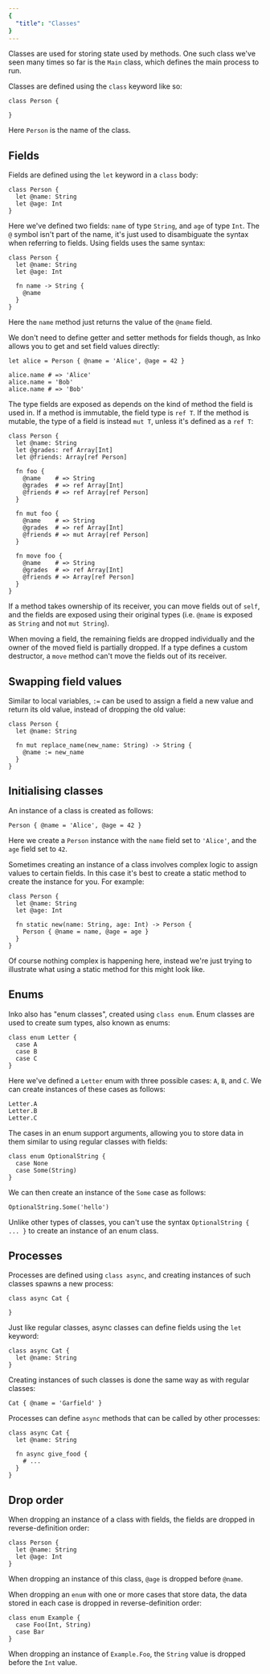 ```yaml
---
{
  "title": "Classes"
}
---
```


Classes are used for storing state used by methods. One such class we've seen
many times so far is the `Main` class, which defines the main process to run.

Classes are defined using the `class` keyword like so:

```inko
class Person {

}
```

Here `Person` is the name of the class.

## Fields

Fields are defined using the `let` keyword in a `class` body:

```inko
class Person {
  let @name: String
  let @age: Int
}
```

Here we've defined two fields: `name` of type `String`, and `age` of type `Int`.
The `@` symbol isn't part of the name, it's just used to disambiguate the syntax
when referring to fields. Using fields uses the same syntax:

```inko
class Person {
  let @name: String
  let @age: Int

  fn name -> String {
    @name
  }
}
```

Here the `name` method just returns the value of the `@name` field.

We don't need to define getter and setter methods for fields though, as Inko
allows you to get and set field values directly:

```inko
let alice = Person { @name = 'Alice', @age = 42 }

alice.name # => 'Alice'
alice.name = 'Bob'
alice.name # => 'Bob'
```

The type fields are exposed as depends on the kind of method the field is used
in. If a method is immutable, the field type is `ref T`. If the method is
mutable, the type of a field is instead `mut T`, unless it's defined as a
`ref T`:

```inko
class Person {
  let @name: String
  let @grades: ref Array[Int]
  let @friends: Array[ref Person]

  fn foo {
    @name    # => String
    @grades  # => ref Array[Int]
    @friends # => ref Array[ref Person]
  }

  fn mut foo {
    @name    # => String
    @grades  # => ref Array[Int]
    @friends # => mut Array[ref Person]
  }

  fn move foo {
    @name    # => String
    @grades  # => ref Array[Int]
    @friends # => Array[ref Person]
  }
}
```

If a method takes ownership of its receiver, you can move fields
out of `self`, and the fields are exposed using their original types (i.e.
`@name` is exposed as `String` and not `mut String`).

When moving a field, the remaining fields are dropped individually and the owner
of the moved field is partially dropped. If a type defines a custom destructor,
a `move` method can't move the fields out of its receiver.

## Swapping field values

Similar to local variables, `:=` can be used to assign a field a new value and
return its old value, instead of dropping the old value:

```inko
class Person {
  let @name: String

  fn mut replace_name(new_name: String) -> String {
    @name := new_name
  }
}
```

## Initialising classes

An instance of a class is created as follows:

```inko
Person { @name = 'Alice', @age = 42 }
```

Here we create a `Person` instance with the `name` field set to `'Alice'`, and
the `age` field set to `42`.

Sometimes creating an instance of a class involves complex logic to assign
values to certain fields. In this case it's best to create a static method to
create the instance for you. For example:

```inko
class Person {
  let @name: String
  let @age: Int

  fn static new(name: String, age: Int) -> Person {
    Person { @name = name, @age = age }
  }
}
```

Of course nothing complex is happening here, instead we're just trying to
illustrate what using a static method for this might look like.

## Enums

Inko also has "enum classes", created using `class enum`. Enum classes are used
to create sum types, also known as enums:

```inko
class enum Letter {
  case A
  case B
  case C
}
```

Here we've defined a `Letter` enum with three possible cases: `A`, `B`, and `C`.
We can create instances of these cases as follows:

```inko
Letter.A
Letter.B
Letter.C
```

The cases in an enum support arguments, allowing you to store data in them
similar to using regular classes with fields:

```inko
class enum OptionalString {
  case None
  case Some(String)
}
```

We can then create an instance of the `Some` case as follows:

```inko
OptionalString.Some('hello')
```

Unlike other types of classes, you can't use the syntax `OptionalString { ... }`
to create an instance of an enum class.

## Processes

Processes are defined using `class async`, and creating instances of such
classes spawns a new process:

```inko
class async Cat {

}
```

Just like regular classes, async classes can define fields using the `let`
keyword:

```inko
class async Cat {
  let @name: String
}
```

Creating instances of such classes is done the same way as with regular classes:

```inko
Cat { @name = 'Garfield' }
```

Processes can define `async` methods that can be called by other processes:

```inko
class async Cat {
  let @name: String

  fn async give_food {
    # ...
  }
}
```

## Drop order

When dropping an instance of a class with fields, the fields are dropped in
reverse-definition order:

```inko
class Person {
  let @name: String
  let @age: Int
}
```

When dropping an instance of this class, `@age` is dropped before `@name`.

When dropping an `enum` with one or more cases that store data, the data stored
in each case is dropped in reverse-definition order:

```inko
class enum Example {
  case Foo(Int, String)
  case Bar
}
```

When dropping an instance of `Example.Foo`, the `String` value is dropped before
the `Int` value.

